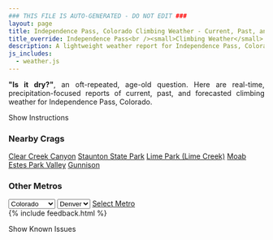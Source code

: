 ```yaml
---
### THIS FILE IS AUTO-GENERATED - DO NOT EDIT ###
layout: page
title: Independence Pass, Colorado Climbing Weather - Current, Past, and Forecasted Report
title_override: Independence Pass<br /><small>Climbing Weather</small>
description: A lightweight weather report for Independence Pass, Colorado. Optimized for slow internet connections.
js_includes:
  - weather.js
---
```


<section class="measure center lh-copy f5-ns f6 ph2 mv4" style="text-align: justify;">
<strong>"Is it dry?"</strong>, an oft-repeated, age-old question. Here are real-time,
precipitation-focused reports of current, past, and forecasted climbing weather for Independence Pass, Colorado.
</section>

<p id="settings-toggle" class="mw5 b center tc hover-light-red black-70 pointer">Show Instructions</p>
<section id="settings" class="overflow-hidden" style="display:none;">
    <div class="mv2 ph2 center">
        <div class="fn f6 tc pv2">
            <p class="measure lh-copy center"><strong>Show/hide hourly forecasts</strong> by clicking the desired day.</p>
            <hr class="mw5 p0 mv2 o-60 b0 bt b--light-red light-red bg-light-red">
            <p class="measure lh-copy center"><strong>Current and Past conditions</strong> are measured by the nearest weather station. <strong>Forecast conditions</strong> are calculated and polled separately.</p>
            <hr class="mw5 p0 mv2 o-60 b0 bt b--light-red light-red bg-light-red">
            <p class="measure lh-copy center"><strong>Having issues?</strong> Try <a id="clear-cache" class="no-underline relative fancy-link light-red hover-light-red" href="#">clearing the local cache</a>.</p>
            <hr class="mw5 p0 mv2 o-60 b0 bt b--light-red light-red bg-light-red">
            <p class="measure lh-copy center">Weather data sourced from <a class="no-underline fancy-link relative light-red" target="_blank" href="https://www.weather.gov/documentation/services-web-api">weather.gov</a>.</p>
        </div>
    </div>
</section>
<section id="weather" data-crag="independence-pass-colorado" class="mv4-ns mv3 ph2 center"></section>
<section id="nearby" class="tc lh-copy">
  <h3>Nearby Crags</h3>
<a class="nowrap no-underline fancy-link relative light-red mh3" href="/crags/clear-creek-canyon-colorado-weather.html">Clear Creek Canyon</a>
<a class="nowrap no-underline fancy-link relative light-red mh3" href="/crags/staunton-state-park-colorado-weather.html">Staunton State Park</a>
<a class="nowrap no-underline fancy-link relative light-red mh3" href="/crags/lime-park-lime-creek-colorado-weather.html">Lime Park (Lime Creek)</a>
<a class="nowrap no-underline fancy-link relative light-red mh3" href="/crags/moab-utah-weather.html">Moab</a>
<a class="nowrap no-underline fancy-link relative light-red mh3" href="/crags/estes-park-valley-colorado-weather.html">Estes Park Valley</a>
<a class="nowrap no-underline fancy-link relative light-red mh3" href="/crags/gunnison-colorado-weather.html">Gunnison</a>
</section>
<section id="nearby" class="tc lh-copy">
  <h3>Other Metros</h3>
  <select class="ma1 bg-near-white pa2" id="stateSel">
    <option value="Texas">Texas</option>
    <option value="Washington">Washington</option>
    <option value="Colorado" selected>Colorado</option>
    <option value="Tennessee">Tennessee</option>
    <option value="Utah">Utah</option>
    <option value="California">California</option>
  </select>
  <select class="ma1 bg-near-white pa2" id="citySel">
    <option value="Denver" selected>Denver</option>
  </select>
  <a id="selectMetro" class="f6 link dim ph3 pv2 ma1 dib white bg-light-red" href="/crags/denver-colorado-weather.html">Select Metro</a>
  <script>
    var states = [];
    states["Texas"] = "Austin"
    states["Washington"] = "Seattle"
    states["Colorado"] = "Denver"
    states["Tennessee"] = "Nashville"
    states["Utah"] = "Salt Lake City"
    states["California"] = "San Francisco|Los Angeles"
  </script>
</section>
{% include feedback.html %}
<p id="issues-toggle" class="mw5 b center tc hover-light-red black-70 pointer">Show Known Issues</p>
<section id="issues" class="overflow-hidden tc f6">
</section>

<script>
  var weekly_GJT_162_97 = {"updated":"2022-05-07T03:53:22+00:00","units":"us","forecastGenerator":"BaselineForecastGenerator","generatedAt":"2022-05-07T08:39:47+00:00","updateTime":"2022-05-07T03:53:22+00:00","validTimes":"2022-05-06T21:00:00+00:00/P7DT4H","elevation":{"unitCode":"wmoUnit:m","value":3250.9968},"periods":[{"number":1,"name":"Overnight","startTime":"2022-05-07T02:00:00-06:00","endTime":"2022-05-07T06:00:00-06:00","isDaytime":false,"temperature":33,"temperatureUnit":"F","temperatureTrend":null,"windSpeed":"10 to 15 mph","windDirection":"SW","icon":"https://api.weather.gov/icons/land/night/sct?size=medium","shortForecast":"Partly Cloudy","detailedForecast":"Partly cloudy, with a low around 33. Southwest wind 10 to 15 mph."},{"number":2,"name":"Saturday","startTime":"2022-05-07T06:00:00-06:00","endTime":"2022-05-07T18:00:00-06:00","isDaytime":true,"temperature":57,"temperatureUnit":"F","temperatureTrend":null,"windSpeed":"15 to 30 mph","windDirection":"SW","icon":"https://api.weather.gov/icons/land/day/wind_sct/rain_showers,20?size=medium","shortForecast":"Mostly Sunny then Slight Chance Rain Showers","detailedForecast":"A slight chance of rain showers after 3pm. Mostly sunny, with a high near 57. Southwest wind 15 to 30 mph, with gusts as high as 45 mph. Chance of precipitation is 20%."},{"number":3,"name":"Saturday Night","startTime":"2022-05-07T18:00:00-06:00","endTime":"2022-05-08T06:00:00-06:00","isDaytime":false,"temperature":30,"temperatureUnit":"F","temperatureTrend":null,"windSpeed":"15 to 25 mph","windDirection":"SW","icon":"https://api.weather.gov/icons/land/night/snow,40/snow,20?size=medium","shortForecast":"Slight Chance T-storms","detailedForecast":"A chance of showers and thunderstorms before 9pm, then a slight chance of thunderstorms and a chance of rain and snow showers between 9pm and 3am. Mostly cloudy, with a low around 30. Southwest wind 15 to 25 mph, with gusts as high as 45 mph. Chance of precipitation is 40%."},{"number":4,"name":"Sunday","startTime":"2022-05-08T06:00:00-06:00","endTime":"2022-05-08T18:00:00-06:00","isDaytime":true,"temperature":53,"temperatureUnit":"F","temperatureTrend":null,"windSpeed":"20 to 30 mph","windDirection":"SW","icon":"https://api.weather.gov/icons/land/day/wind_sct/snow,20?size=medium","shortForecast":"Mostly Sunny then Slight Chance Snow Showers","detailedForecast":"A slight chance of snow showers between noon and 1pm, then a slight chance of rain showers between 1pm and 5pm, then a slight chance of snow showers. Mostly sunny, with a high near 53. Southwest wind 20 to 30 mph, with gusts as high as 50 mph. Chance of precipitation is 20%."},{"number":5,"name":"Sunday Night","startTime":"2022-05-08T18:00:00-06:00","endTime":"2022-05-09T06:00:00-06:00","isDaytime":false,"temperature":29,"temperatureUnit":"F","temperatureTrend":null,"windSpeed":"25 to 30 mph","windDirection":"WSW","icon":"https://api.weather.gov/icons/land/night/wind_sct?size=medium","shortForecast":"Partly Cloudy","detailedForecast":"Partly cloudy, with a low around 29. West southwest wind 25 to 30 mph, with gusts as high as 50 mph."},{"number":6,"name":"Monday","startTime":"2022-05-09T06:00:00-06:00","endTime":"2022-05-09T18:00:00-06:00","isDaytime":true,"temperature":53,"temperatureUnit":"F","temperatureTrend":null,"windSpeed":"25 to 30 mph","windDirection":"WSW","icon":"https://api.weather.gov/icons/land/day/wind_few?size=medium","shortForecast":"Sunny","detailedForecast":"Sunny, with a high near 53."},{"number":7,"name":"Monday Night","startTime":"2022-05-09T18:00:00-06:00","endTime":"2022-05-10T06:00:00-06:00","isDaytime":false,"temperature":30,"temperatureUnit":"F","temperatureTrend":null,"windSpeed":"15 to 25 mph","windDirection":"SW","icon":"https://api.weather.gov/icons/land/night/wind_few?size=medium","shortForecast":"Mostly Clear","detailedForecast":"Mostly clear, with a low around 30."},{"number":8,"name":"Tuesday","startTime":"2022-05-10T06:00:00-06:00","endTime":"2022-05-10T18:00:00-06:00","isDaytime":true,"temperature":59,"temperatureUnit":"F","temperatureTrend":null,"windSpeed":"15 to 20 mph","windDirection":"SW","icon":"https://api.weather.gov/icons/land/day/few?size=medium","shortForecast":"Sunny","detailedForecast":"Sunny, with a high near 59."},{"number":9,"name":"Tuesday Night","startTime":"2022-05-10T18:00:00-06:00","endTime":"2022-05-11T06:00:00-06:00","isDaytime":false,"temperature":32,"temperatureUnit":"F","temperatureTrend":null,"windSpeed":"15 to 20 mph","windDirection":"S","icon":"https://api.weather.gov/icons/land/night/few?size=medium","shortForecast":"Mostly Clear","detailedForecast":"Mostly clear, with a low around 32."},{"number":10,"name":"Wednesday","startTime":"2022-05-11T06:00:00-06:00","endTime":"2022-05-11T18:00:00-06:00","isDaytime":true,"temperature":62,"temperatureUnit":"F","temperatureTrend":null,"windSpeed":"15 to 20 mph","windDirection":"S","icon":"https://api.weather.gov/icons/land/day/few?size=medium","shortForecast":"Sunny","detailedForecast":"Sunny, with a high near 62."},{"number":11,"name":"Wednesday Night","startTime":"2022-05-11T18:00:00-06:00","endTime":"2022-05-12T06:00:00-06:00","isDaytime":false,"temperature":32,"temperatureUnit":"F","temperatureTrend":null,"windSpeed":"15 to 20 mph","windDirection":"S","icon":"https://api.weather.gov/icons/land/night/sct?size=medium","shortForecast":"Partly Cloudy","detailedForecast":"Partly cloudy, with a low around 32."},{"number":12,"name":"Thursday","startTime":"2022-05-12T06:00:00-06:00","endTime":"2022-05-12T18:00:00-06:00","isDaytime":true,"temperature":54,"temperatureUnit":"F","temperatureTrend":null,"windSpeed":"15 to 25 mph","windDirection":"SSW","icon":"https://api.weather.gov/icons/land/day/wind_bkn/snow?size=medium","shortForecast":"Partly Sunny then Chance Snow Showers","detailedForecast":"A chance of snow showers after noon. Partly sunny, with a high near 54."},{"number":13,"name":"Thursday Night","startTime":"2022-05-12T18:00:00-06:00","endTime":"2022-05-13T06:00:00-06:00","isDaytime":false,"temperature":23,"temperatureUnit":"F","temperatureTrend":null,"windSpeed":"15 to 25 mph","windDirection":"SW","icon":"https://api.weather.gov/icons/land/night/snow?size=medium","shortForecast":"Chance Snow Showers","detailedForecast":"A chance of snow showers. Partly cloudy, with a low around 23."},{"number":14,"name":"Friday","startTime":"2022-05-13T06:00:00-06:00","endTime":"2022-05-13T18:00:00-06:00","isDaytime":true,"temperature":50,"temperatureUnit":"F","temperatureTrend":null,"windSpeed":"15 to 20 mph","windDirection":"SW","icon":"https://api.weather.gov/icons/land/day/snow?size=medium","shortForecast":"Chance Snow Showers","detailedForecast":"A chance of snow showers before noon, then a chance of snow showers and a slight chance of thunderstorms. Partly sunny, with a high near 50."}]}
  var hourly_GJT_162_97 = {"@context":["https://geojson.org/geojson-ld/geojson-context.jsonld",{"@version":"1.1","wx":"https://api.weather.gov/ontology#","geo":"http://www.opengis.net/ont/geosparql#","unit":"http://codes.wmo.int/common/unit/","@vocab":"https://api.weather.gov/ontology#"}],"type":"Feature","geometry":{"type":"Polygon","coordinates":[[[-106.6339563,39.1280215],[-106.63151339999999,39.1059871],[-106.60305159999999,39.1078842],[-106.60548849999999,39.1299189],[-106.6339563,39.1280215]]]},"properties":{"updated":"2022-05-07T03:53:22+00:00","units":"us","forecastGenerator":"HourlyForecastGenerator","generatedAt":"2022-05-07T08:39:47+00:00","updateTime":"2022-05-07T03:53:22+00:00","validTimes":"2022-05-06T21:00:00+00:00/P7DT4H","elevation":{"unitCode":"wmoUnit:m","value":3250.9968},"periods":[{"number":1,"name":"","startTime":"2022-05-07T02:00:00-06:00","endTime":"2022-05-07T03:00:00-06:00","isDaytime":false,"temperature":36,"temperatureUnit":"F","temperatureTrend":null,"windSpeed":"10 mph","windDirection":"WSW","icon":"https://api.weather.gov/icons/land/night/sct?size=small","shortForecast":"Partly Cloudy","detailedForecast":""},{"number":2,"name":"","startTime":"2022-05-07T03:00:00-06:00","endTime":"2022-05-07T04:00:00-06:00","isDaytime":false,"temperature":35,"temperatureUnit":"F","temperatureTrend":null,"windSpeed":"10 mph","windDirection":"SW","icon":"https://api.weather.gov/icons/land/night/sct?size=small","shortForecast":"Partly Cloudy","detailedForecast":""},{"number":3,"name":"","startTime":"2022-05-07T04:00:00-06:00","endTime":"2022-05-07T05:00:00-06:00","isDaytime":false,"temperature":34,"temperatureUnit":"F","temperatureTrend":null,"windSpeed":"15 mph","windDirection":"SW","icon":"https://api.weather.gov/icons/land/night/sct?size=small","shortForecast":"Partly Cloudy","detailedForecast":""},{"number":4,"name":"","startTime":"2022-05-07T05:00:00-06:00","endTime":"2022-05-07T06:00:00-06:00","isDaytime":false,"temperature":33,"temperatureUnit":"F","temperatureTrend":null,"windSpeed":"10 mph","windDirection":"SW","icon":"https://api.weather.gov/icons/land/night/sct?size=small","shortForecast":"Partly Cloudy","detailedForecast":""},{"number":5,"name":"","startTime":"2022-05-07T06:00:00-06:00","endTime":"2022-05-07T07:00:00-06:00","isDaytime":true,"temperature":34,"temperatureUnit":"F","temperatureTrend":null,"windSpeed":"15 mph","windDirection":"SW","icon":"https://api.weather.gov/icons/land/day/sct?size=small","shortForecast":"Mostly Sunny","detailedForecast":""},{"number":6,"name":"","startTime":"2022-05-07T07:00:00-06:00","endTime":"2022-05-07T08:00:00-06:00","isDaytime":true,"temperature":38,"temperatureUnit":"F","temperatureTrend":null,"windSpeed":"15 mph","windDirection":"SW","icon":"https://api.weather.gov/icons/land/day/sct?size=small","shortForecast":"Mostly Sunny","detailedForecast":""},{"number":7,"name":"","startTime":"2022-05-07T08:00:00-06:00","endTime":"2022-05-07T09:00:00-06:00","isDaytime":true,"temperature":43,"temperatureUnit":"F","temperatureTrend":null,"windSpeed":"20 mph","windDirection":"WSW","icon":"https://api.weather.gov/icons/land/day/sct?size=small","shortForecast":"Mostly Sunny","detailedForecast":""},{"number":8,"name":"","startTime":"2022-05-07T09:00:00-06:00","endTime":"2022-05-07T10:00:00-06:00","isDaytime":true,"temperature":48,"temperatureUnit":"F","temperatureTrend":null,"windSpeed":"20 mph","windDirection":"WSW","icon":"https://api.weather.gov/icons/land/day/sct?size=small","shortForecast":"Mostly Sunny","detailedForecast":""},{"number":9,"name":"","startTime":"2022-05-07T10:00:00-06:00","endTime":"2022-05-07T11:00:00-06:00","isDaytime":true,"temperature":51,"temperatureUnit":"F","temperatureTrend":null,"windSpeed":"20 mph","windDirection":"WSW","icon":"https://api.weather.gov/icons/land/day/sct?size=small","shortForecast":"Mostly Sunny","detailedForecast":""},{"number":10,"name":"","startTime":"2022-05-07T11:00:00-06:00","endTime":"2022-05-07T12:00:00-06:00","isDaytime":true,"temperature":53,"temperatureUnit":"F","temperatureTrend":null,"windSpeed":"25 mph","windDirection":"WSW","icon":"https://api.weather.gov/icons/land/day/wind_sct?size=small","shortForecast":"Mostly Sunny","detailedForecast":""},{"number":11,"name":"","startTime":"2022-05-07T12:00:00-06:00","endTime":"2022-05-07T13:00:00-06:00","isDaytime":true,"temperature":55,"temperatureUnit":"F","temperatureTrend":null,"windSpeed":"25 mph","windDirection":"WSW","icon":"https://api.weather.gov/icons/land/day/wind_sct?size=small","shortForecast":"Mostly Sunny","detailedForecast":""},{"number":12,"name":"","startTime":"2022-05-07T13:00:00-06:00","endTime":"2022-05-07T14:00:00-06:00","isDaytime":true,"temperature":56,"temperatureUnit":"F","temperatureTrend":null,"windSpeed":"25 mph","windDirection":"WSW","icon":"https://api.weather.gov/icons/land/day/wind_sct?size=small","shortForecast":"Mostly Sunny","detailedForecast":""},{"number":13,"name":"","startTime":"2022-05-07T14:00:00-06:00","endTime":"2022-05-07T15:00:00-06:00","isDaytime":true,"temperature":57,"temperatureUnit":"F","temperatureTrend":null,"windSpeed":"30 mph","windDirection":"WSW","icon":"https://api.weather.gov/icons/land/day/wind_sct?size=small","shortForecast":"Mostly Sunny","detailedForecast":""},{"number":14,"name":"","startTime":"2022-05-07T15:00:00-06:00","endTime":"2022-05-07T16:00:00-06:00","isDaytime":true,"temperature":57,"temperatureUnit":"F","temperatureTrend":null,"windSpeed":"30 mph","windDirection":"WSW","icon":"https://api.weather.gov/icons/land/day/rain_showers?size=small","shortForecast":"Slight Chance Rain Showers","detailedForecast":""},{"number":15,"name":"","startTime":"2022-05-07T16:00:00-06:00","endTime":"2022-05-07T17:00:00-06:00","isDaytime":true,"temperature":57,"temperatureUnit":"F","temperatureTrend":null,"windSpeed":"30 mph","windDirection":"WSW","icon":"https://api.weather.gov/icons/land/day/rain_showers?size=small","shortForecast":"Slight Chance Rain Showers","detailedForecast":""},{"number":16,"name":"","startTime":"2022-05-07T17:00:00-06:00","endTime":"2022-05-07T18:00:00-06:00","isDaytime":true,"temperature":56,"temperatureUnit":"F","temperatureTrend":null,"windSpeed":"30 mph","windDirection":"WSW","icon":"https://api.weather.gov/icons/land/day/rain_showers?size=small","shortForecast":"Slight Chance Rain Showers","detailedForecast":""},{"number":17,"name":"","startTime":"2022-05-07T18:00:00-06:00","endTime":"2022-05-07T19:00:00-06:00","isDaytime":false,"temperature":53,"temperatureUnit":"F","temperatureTrend":null,"windSpeed":"25 mph","windDirection":"WSW","icon":"https://api.weather.gov/icons/land/night/tsra_hi?size=small","shortForecast":"Chance Showers And Thunderstorms","detailedForecast":""},{"number":18,"name":"","startTime":"2022-05-07T19:00:00-06:00","endTime":"2022-05-07T20:00:00-06:00","isDaytime":false,"temperature":50,"temperatureUnit":"F","temperatureTrend":null,"windSpeed":"20 mph","windDirection":"WSW","icon":"https://api.weather.gov/icons/land/night/tsra_sct?size=small","shortForecast":"Chance Showers And Thunderstorms","detailedForecast":""},{"number":19,"name":"","startTime":"2022-05-07T20:00:00-06:00","endTime":"2022-05-07T21:00:00-06:00","isDaytime":false,"temperature":45,"temperatureUnit":"F","temperatureTrend":null,"windSpeed":"20 mph","windDirection":"WSW","icon":"https://api.weather.gov/icons/land/night/tsra_sct?size=small","shortForecast":"Chance Showers And Thunderstorms","detailedForecast":""},{"number":20,"name":"","startTime":"2022-05-07T21:00:00-06:00","endTime":"2022-05-07T22:00:00-06:00","isDaytime":false,"temperature":41,"temperatureUnit":"F","temperatureTrend":null,"windSpeed":"20 mph","windDirection":"WSW","icon":"https://api.weather.gov/icons/land/night/snow?size=small","shortForecast":"Slight Chance T-storms","detailedForecast":""},{"number":21,"name":"","startTime":"2022-05-07T22:00:00-06:00","endTime":"2022-05-07T23:00:00-06:00","isDaytime":false,"temperature":38,"temperatureUnit":"F","temperatureTrend":null,"windSpeed":"20 mph","windDirection":"WSW","icon":"https://api.weather.gov/icons/land/night/snow?size=small","shortForecast":"Slight Chance T-storms","detailedForecast":""},{"number":22,"name":"","startTime":"2022-05-07T23:00:00-06:00","endTime":"2022-05-08T00:00:00-06:00","isDaytime":false,"temperature":37,"temperatureUnit":"F","temperatureTrend":null,"windSpeed":"15 mph","windDirection":"WSW","icon":"https://api.weather.gov/icons/land/night/snow?size=small","shortForecast":"Slight Chance T-storms","detailedForecast":""},{"number":23,"name":"","startTime":"2022-05-08T00:00:00-06:00","endTime":"2022-05-08T01:00:00-06:00","isDaytime":false,"temperature":35,"temperatureUnit":"F","temperatureTrend":null,"windSpeed":"15 mph","windDirection":"WSW","icon":"https://api.weather.gov/icons/land/night/snow?size=small","shortForecast":"Slight Chance Snow Showers","detailedForecast":""},{"number":24,"name":"","startTime":"2022-05-08T01:00:00-06:00","endTime":"2022-05-08T02:00:00-06:00","isDaytime":false,"temperature":34,"temperatureUnit":"F","temperatureTrend":null,"windSpeed":"15 mph","windDirection":"WSW","icon":"https://api.weather.gov/icons/land/night/snow?size=small","shortForecast":"Slight Chance Snow Showers","detailedForecast":""},{"number":25,"name":"","startTime":"2022-05-08T02:00:00-06:00","endTime":"2022-05-08T03:00:00-06:00","isDaytime":false,"temperature":33,"temperatureUnit":"F","temperatureTrend":null,"windSpeed":"20 mph","windDirection":"WSW","icon":"https://api.weather.gov/icons/land/night/snow?size=small","shortForecast":"Slight Chance Snow Showers","detailedForecast":""},{"number":26,"name":"","startTime":"2022-05-08T03:00:00-06:00","endTime":"2022-05-08T04:00:00-06:00","isDaytime":false,"temperature":32,"temperatureUnit":"F","temperatureTrend":null,"windSpeed":"20 mph","windDirection":"WSW","icon":"https://api.weather.gov/icons/land/night/bkn?size=small","shortForecast":"Mostly Cloudy","detailedForecast":""},{"number":27,"name":"","startTime":"2022-05-08T04:00:00-06:00","endTime":"2022-05-08T05:00:00-06:00","isDaytime":false,"temperature":31,"temperatureUnit":"F","temperatureTrend":null,"windSpeed":"20 mph","windDirection":"WSW","icon":"https://api.weather.gov/icons/land/night/bkn?size=small","shortForecast":"Mostly Cloudy","detailedForecast":""},{"number":28,"name":"","startTime":"2022-05-08T05:00:00-06:00","endTime":"2022-05-08T06:00:00-06:00","isDaytime":false,"temperature":30,"temperatureUnit":"F","temperatureTrend":null,"windSpeed":"20 mph","windDirection":"SW","icon":"https://api.weather.gov/icons/land/night/bkn?size=small","shortForecast":"Mostly Cloudy","detailedForecast":""},{"number":29,"name":"","startTime":"2022-05-08T06:00:00-06:00","endTime":"2022-05-08T07:00:00-06:00","isDaytime":true,"temperature":34,"temperatureUnit":"F","temperatureTrend":null,"windSpeed":"20 mph","windDirection":"SW","icon":"https://api.weather.gov/icons/land/day/bkn?size=small","shortForecast":"Partly Sunny","detailedForecast":""},{"number":30,"name":"","startTime":"2022-05-08T07:00:00-06:00","endTime":"2022-05-08T08:00:00-06:00","isDaytime":true,"temperature":36,"temperatureUnit":"F","temperatureTrend":null,"windSpeed":"20 mph","windDirection":"SW","icon":"https://api.weather.gov/icons/land/day/bkn?size=small","shortForecast":"Partly Sunny","detailedForecast":""},{"number":31,"name":"","startTime":"2022-05-08T08:00:00-06:00","endTime":"2022-05-08T09:00:00-06:00","isDaytime":true,"temperature":38,"temperatureUnit":"F","temperatureTrend":null,"windSpeed":"20 mph","windDirection":"SW","icon":"https://api.weather.gov/icons/land/day/bkn?size=small","shortForecast":"Partly Sunny","detailedForecast":""},{"number":32,"name":"","startTime":"2022-05-08T09:00:00-06:00","endTime":"2022-05-08T10:00:00-06:00","isDaytime":true,"temperature":40,"temperatureUnit":"F","temperatureTrend":null,"windSpeed":"20 mph","windDirection":"SW","icon":"https://api.weather.gov/icons/land/day/bkn?size=small","shortForecast":"Partly Sunny","detailedForecast":""},{"number":33,"name":"","startTime":"2022-05-08T10:00:00-06:00","endTime":"2022-05-08T11:00:00-06:00","isDaytime":true,"temperature":42,"temperatureUnit":"F","temperatureTrend":null,"windSpeed":"25 mph","windDirection":"SW","icon":"https://api.weather.gov/icons/land/day/wind_bkn?size=small","shortForecast":"Partly Sunny","detailedForecast":""},{"number":34,"name":"","startTime":"2022-05-08T11:00:00-06:00","endTime":"2022-05-08T12:00:00-06:00","isDaytime":true,"temperature":46,"temperatureUnit":"F","temperatureTrend":null,"windSpeed":"25 mph","windDirection":"WSW","icon":"https://api.weather.gov/icons/land/day/wind_sct?size=small","shortForecast":"Mostly Sunny","detailedForecast":""},{"number":35,"name":"","startTime":"2022-05-08T12:00:00-06:00","endTime":"2022-05-08T13:00:00-06:00","isDaytime":true,"temperature":48,"temperatureUnit":"F","temperatureTrend":null,"windSpeed":"25 mph","windDirection":"WSW","icon":"https://api.weather.gov/icons/land/day/snow?size=small","shortForecast":"Slight Chance Snow Showers","detailedForecast":""},{"number":36,"name":"","startTime":"2022-05-08T13:00:00-06:00","endTime":"2022-05-08T14:00:00-06:00","isDaytime":true,"temperature":50,"temperatureUnit":"F","temperatureTrend":null,"windSpeed":"25 mph","windDirection":"WSW","icon":"https://api.weather.gov/icons/land/day/rain_showers?size=small","shortForecast":"Slight Chance Rain Showers","detailedForecast":""},{"number":37,"name":"","startTime":"2022-05-08T14:00:00-06:00","endTime":"2022-05-08T15:00:00-06:00","isDaytime":true,"temperature":51,"temperatureUnit":"F","temperatureTrend":null,"windSpeed":"30 mph","windDirection":"WSW","icon":"https://api.weather.gov/icons/land/day/rain_showers?size=small","shortForecast":"Slight Chance Rain Showers","detailedForecast":""},{"number":38,"name":"","startTime":"2022-05-08T15:00:00-06:00","endTime":"2022-05-08T16:00:00-06:00","isDaytime":true,"temperature":52,"temperatureUnit":"F","temperatureTrend":null,"windSpeed":"30 mph","windDirection":"WSW","icon":"https://api.weather.gov/icons/land/day/rain_showers?size=small","shortForecast":"Slight Chance Rain Showers","detailedForecast":""},{"number":39,"name":"","startTime":"2022-05-08T16:00:00-06:00","endTime":"2022-05-08T17:00:00-06:00","isDaytime":true,"temperature":51,"temperatureUnit":"F","temperatureTrend":null,"windSpeed":"30 mph","windDirection":"WSW","icon":"https://api.weather.gov/icons/land/day/rain_showers?size=small","shortForecast":"Slight Chance Rain Showers","detailedForecast":""},{"number":40,"name":"","startTime":"2022-05-08T17:00:00-06:00","endTime":"2022-05-08T18:00:00-06:00","isDaytime":true,"temperature":50,"temperatureUnit":"F","temperatureTrend":null,"windSpeed":"30 mph","windDirection":"WSW","icon":"https://api.weather.gov/icons/land/day/snow?size=small","shortForecast":"Slight Chance Snow Showers","detailedForecast":""},{"number":41,"name":"","startTime":"2022-05-08T18:00:00-06:00","endTime":"2022-05-08T19:00:00-06:00","isDaytime":false,"temperature":48,"temperatureUnit":"F","temperatureTrend":null,"windSpeed":"30 mph","windDirection":"WSW","icon":"https://api.weather.gov/icons/land/night/wind_sct?size=small","shortForecast":"Partly Cloudy","detailedForecast":""},{"number":42,"name":"","startTime":"2022-05-08T19:00:00-06:00","endTime":"2022-05-08T20:00:00-06:00","isDaytime":false,"temperature":45,"temperatureUnit":"F","temperatureTrend":null,"windSpeed":"25 mph","windDirection":"WSW","icon":"https://api.weather.gov/icons/land/night/wind_sct?size=small","shortForecast":"Partly Cloudy","detailedForecast":""},{"number":43,"name":"","startTime":"2022-05-08T20:00:00-06:00","endTime":"2022-05-08T21:00:00-06:00","isDaytime":false,"temperature":42,"temperatureUnit":"F","temperatureTrend":null,"windSpeed":"25 mph","windDirection":"WSW","icon":"https://api.weather.gov/icons/land/night/wind_sct?size=small","shortForecast":"Partly Cloudy","detailedForecast":""},{"number":44,"name":"","startTime":"2022-05-08T21:00:00-06:00","endTime":"2022-05-08T22:00:00-06:00","isDaytime":false,"temperature":39,"temperatureUnit":"F","temperatureTrend":null,"windSpeed":"25 mph","windDirection":"WSW","icon":"https://api.weather.gov/icons/land/night/wind_sct?size=small","shortForecast":"Partly Cloudy","detailedForecast":""},{"number":45,"name":"","startTime":"2022-05-08T22:00:00-06:00","endTime":"2022-05-08T23:00:00-06:00","isDaytime":false,"temperature":37,"temperatureUnit":"F","temperatureTrend":null,"windSpeed":"25 mph","windDirection":"WSW","icon":"https://api.weather.gov/icons/land/night/wind_sct?size=small","shortForecast":"Partly Cloudy","detailedForecast":""},{"number":46,"name":"","startTime":"2022-05-08T23:00:00-06:00","endTime":"2022-05-09T00:00:00-06:00","isDaytime":false,"temperature":35,"temperatureUnit":"F","temperatureTrend":null,"windSpeed":"25 mph","windDirection":"WSW","icon":"https://api.weather.gov/icons/land/night/wind_sct?size=small","shortForecast":"Partly Cloudy","detailedForecast":""},{"number":47,"name":"","startTime":"2022-05-09T00:00:00-06:00","endTime":"2022-05-09T01:00:00-06:00","isDaytime":false,"temperature":35,"temperatureUnit":"F","temperatureTrend":null,"windSpeed":"30 mph","windDirection":"WSW","icon":"https://api.weather.gov/icons/land/night/wind_sct?size=small","shortForecast":"Partly Cloudy","detailedForecast":""},{"number":48,"name":"","startTime":"2022-05-09T01:00:00-06:00","endTime":"2022-05-09T02:00:00-06:00","isDaytime":false,"temperature":35,"temperatureUnit":"F","temperatureTrend":null,"windSpeed":"30 mph","windDirection":"WSW","icon":"https://api.weather.gov/icons/land/night/wind_sct?size=small","shortForecast":"Partly Cloudy","detailedForecast":""},{"number":49,"name":"","startTime":"2022-05-09T02:00:00-06:00","endTime":"2022-05-09T03:00:00-06:00","isDaytime":false,"temperature":35,"temperatureUnit":"F","temperatureTrend":null,"windSpeed":"30 mph","windDirection":"WSW","icon":"https://api.weather.gov/icons/land/night/wind_sct?size=small","shortForecast":"Partly Cloudy","detailedForecast":""},{"number":50,"name":"","startTime":"2022-05-09T03:00:00-06:00","endTime":"2022-05-09T04:00:00-06:00","isDaytime":false,"temperature":35,"temperatureUnit":"F","temperatureTrend":null,"windSpeed":"30 mph","windDirection":"WSW","icon":"https://api.weather.gov/icons/land/night/wind_few?size=small","shortForecast":"Mostly Clear","detailedForecast":""},{"number":51,"name":"","startTime":"2022-05-09T04:00:00-06:00","endTime":"2022-05-09T05:00:00-06:00","isDaytime":false,"temperature":34,"temperatureUnit":"F","temperatureTrend":null,"windSpeed":"30 mph","windDirection":"WSW","icon":"https://api.weather.gov/icons/land/night/wind_sct?size=small","shortForecast":"Partly Cloudy","detailedForecast":""},{"number":52,"name":"","startTime":"2022-05-09T05:00:00-06:00","endTime":"2022-05-09T06:00:00-06:00","isDaytime":false,"temperature":33,"temperatureUnit":"F","temperatureTrend":null,"windSpeed":"25 mph","windDirection":"WSW","icon":"https://api.weather.gov/icons/land/night/wind_sct?size=small","shortForecast":"Partly Cloudy","detailedForecast":""},{"number":53,"name":"","startTime":"2022-05-09T06:00:00-06:00","endTime":"2022-05-09T07:00:00-06:00","isDaytime":true,"temperature":33,"temperatureUnit":"F","temperatureTrend":null,"windSpeed":"25 mph","windDirection":"WSW","icon":"https://api.weather.gov/icons/land/day/wind_sct?size=small","shortForecast":"Mostly Sunny","detailedForecast":""},{"number":54,"name":"","startTime":"2022-05-09T07:00:00-06:00","endTime":"2022-05-09T08:00:00-06:00","isDaytime":true,"temperature":34,"temperatureUnit":"F","temperatureTrend":null,"windSpeed":"25 mph","windDirection":"WSW","icon":"https://api.weather.gov/icons/land/day/wind_sct?size=small","shortForecast":"Mostly Sunny","detailedForecast":""},{"number":55,"name":"","startTime":"2022-05-09T08:00:00-06:00","endTime":"2022-05-09T09:00:00-06:00","isDaytime":true,"temperature":35,"temperatureUnit":"F","temperatureTrend":null,"windSpeed":"30 mph","windDirection":"SW","icon":"https://api.weather.gov/icons/land/day/wind_sct?size=small","shortForecast":"Mostly Sunny","detailedForecast":""},{"number":56,"name":"","startTime":"2022-05-09T09:00:00-06:00","endTime":"2022-05-09T10:00:00-06:00","isDaytime":true,"temperature":37,"temperatureUnit":"F","temperatureTrend":null,"windSpeed":"30 mph","windDirection":"SW","icon":"https://api.weather.gov/icons/land/day/wind_sct?size=small","shortForecast":"Mostly Sunny","detailedForecast":""},{"number":57,"name":"","startTime":"2022-05-09T10:00:00-06:00","endTime":"2022-05-09T11:00:00-06:00","isDaytime":true,"temperature":40,"temperatureUnit":"F","temperatureTrend":null,"windSpeed":"30 mph","windDirection":"SW","icon":"https://api.weather.gov/icons/land/day/wind_sct?size=small","shortForecast":"Mostly Sunny","detailedForecast":""},{"number":58,"name":"","startTime":"2022-05-09T11:00:00-06:00","endTime":"2022-05-09T12:00:00-06:00","isDaytime":true,"temperature":44,"temperatureUnit":"F","temperatureTrend":null,"windSpeed":"30 mph","windDirection":"WSW","icon":"https://api.weather.gov/icons/land/day/wind_sct?size=small","shortForecast":"Mostly Sunny","detailedForecast":""},{"number":59,"name":"","startTime":"2022-05-09T12:00:00-06:00","endTime":"2022-05-09T13:00:00-06:00","isDaytime":true,"temperature":47,"temperatureUnit":"F","temperatureTrend":null,"windSpeed":"30 mph","windDirection":"WSW","icon":"https://api.weather.gov/icons/land/day/wind_few?size=small","shortForecast":"Sunny","detailedForecast":""},{"number":60,"name":"","startTime":"2022-05-09T13:00:00-06:00","endTime":"2022-05-09T14:00:00-06:00","isDaytime":true,"temperature":49,"temperatureUnit":"F","temperatureTrend":null,"windSpeed":"30 mph","windDirection":"WSW","icon":"https://api.weather.gov/icons/land/day/wind_few?size=small","shortForecast":"Sunny","detailedForecast":""},{"number":61,"name":"","startTime":"2022-05-09T14:00:00-06:00","endTime":"2022-05-09T15:00:00-06:00","isDaytime":true,"temperature":51,"temperatureUnit":"F","temperatureTrend":null,"windSpeed":"30 mph","windDirection":"WSW","icon":"https://api.weather.gov/icons/land/day/wind_few?size=small","shortForecast":"Sunny","detailedForecast":""},{"number":62,"name":"","startTime":"2022-05-09T15:00:00-06:00","endTime":"2022-05-09T16:00:00-06:00","isDaytime":true,"temperature":51,"temperatureUnit":"F","temperatureTrend":null,"windSpeed":"30 mph","windDirection":"WSW","icon":"https://api.weather.gov/icons/land/day/wind_few?size=small","shortForecast":"Sunny","detailedForecast":""},{"number":63,"name":"","startTime":"2022-05-09T16:00:00-06:00","endTime":"2022-05-09T17:00:00-06:00","isDaytime":true,"temperature":51,"temperatureUnit":"F","temperatureTrend":null,"windSpeed":"30 mph","windDirection":"WSW","icon":"https://api.weather.gov/icons/land/day/wind_few?size=small","shortForecast":"Sunny","detailedForecast":""},{"number":64,"name":"","startTime":"2022-05-09T17:00:00-06:00","endTime":"2022-05-09T18:00:00-06:00","isDaytime":true,"temperature":50,"temperatureUnit":"F","temperatureTrend":null,"windSpeed":"30 mph","windDirection":"WSW","icon":"https://api.weather.gov/icons/land/day/wind_few?size=small","shortForecast":"Sunny","detailedForecast":""},{"number":65,"name":"","startTime":"2022-05-09T18:00:00-06:00","endTime":"2022-05-09T19:00:00-06:00","isDaytime":false,"temperature":48,"temperatureUnit":"F","temperatureTrend":null,"windSpeed":"25 mph","windDirection":"WSW","icon":"https://api.weather.gov/icons/land/night/wind_few?size=small","shortForecast":"Mostly Clear","detailedForecast":""},{"number":66,"name":"","startTime":"2022-05-09T19:00:00-06:00","endTime":"2022-05-09T20:00:00-06:00","isDaytime":false,"temperature":45,"temperatureUnit":"F","temperatureTrend":null,"windSpeed":"25 mph","windDirection":"WSW","icon":"https://api.weather.gov/icons/land/night/wind_few?size=small","shortForecast":"Mostly Clear","detailedForecast":""},{"number":67,"name":"","startTime":"2022-05-09T20:00:00-06:00","endTime":"2022-05-09T21:00:00-06:00","isDaytime":false,"temperature":41,"temperatureUnit":"F","temperatureTrend":null,"windSpeed":"25 mph","windDirection":"SW","icon":"https://api.weather.gov/icons/land/night/wind_few?size=small","shortForecast":"Mostly Clear","detailedForecast":""},{"number":68,"name":"","startTime":"2022-05-09T21:00:00-06:00","endTime":"2022-05-09T22:00:00-06:00","isDaytime":false,"temperature":38,"temperatureUnit":"F","temperatureTrend":null,"windSpeed":"20 mph","windDirection":"SW","icon":"https://api.weather.gov/icons/land/night/sct?size=small","shortForecast":"Partly Cloudy","detailedForecast":""},{"number":69,"name":"","startTime":"2022-05-09T22:00:00-06:00","endTime":"2022-05-09T23:00:00-06:00","isDaytime":false,"temperature":36,"temperatureUnit":"F","temperatureTrend":null,"windSpeed":"20 mph","windDirection":"SW","icon":"https://api.weather.gov/icons/land/night/sct?size=small","shortForecast":"Partly Cloudy","detailedForecast":""},{"number":70,"name":"","startTime":"2022-05-09T23:00:00-06:00","endTime":"2022-05-10T00:00:00-06:00","isDaytime":false,"temperature":36,"temperatureUnit":"F","temperatureTrend":null,"windSpeed":"20 mph","windDirection":"SW","icon":"https://api.weather.gov/icons/land/night/few?size=small","shortForecast":"Mostly Clear","detailedForecast":""},{"number":71,"name":"","startTime":"2022-05-10T00:00:00-06:00","endTime":"2022-05-10T01:00:00-06:00","isDaytime":false,"temperature":35,"temperatureUnit":"F","temperatureTrend":null,"windSpeed":"20 mph","windDirection":"SW","icon":"https://api.weather.gov/icons/land/night/few?size=small","shortForecast":"Mostly Clear","detailedForecast":""},{"number":72,"name":"","startTime":"2022-05-10T01:00:00-06:00","endTime":"2022-05-10T02:00:00-06:00","isDaytime":false,"temperature":35,"temperatureUnit":"F","temperatureTrend":null,"windSpeed":"20 mph","windDirection":"SW","icon":"https://api.weather.gov/icons/land/night/few?size=small","shortForecast":"Mostly Clear","detailedForecast":""},{"number":73,"name":"","startTime":"2022-05-10T02:00:00-06:00","endTime":"2022-05-10T03:00:00-06:00","isDaytime":false,"temperature":35,"temperatureUnit":"F","temperatureTrend":null,"windSpeed":"20 mph","windDirection":"SSW","icon":"https://api.weather.gov/icons/land/night/few?size=small","shortForecast":"Mostly Clear","detailedForecast":""},{"number":74,"name":"","startTime":"2022-05-10T03:00:00-06:00","endTime":"2022-05-10T04:00:00-06:00","isDaytime":false,"temperature":34,"temperatureUnit":"F","temperatureTrend":null,"windSpeed":"20 mph","windDirection":"SSW","icon":"https://api.weather.gov/icons/land/night/few?size=small","shortForecast":"Mostly Clear","detailedForecast":""},{"number":75,"name":"","startTime":"2022-05-10T04:00:00-06:00","endTime":"2022-05-10T05:00:00-06:00","isDaytime":false,"temperature":33,"temperatureUnit":"F","temperatureTrend":null,"windSpeed":"20 mph","windDirection":"SSW","icon":"https://api.weather.gov/icons/land/night/few?size=small","shortForecast":"Mostly Clear","detailedForecast":""},{"number":76,"name":"","startTime":"2022-05-10T05:00:00-06:00","endTime":"2022-05-10T06:00:00-06:00","isDaytime":false,"temperature":32,"temperatureUnit":"F","temperatureTrend":null,"windSpeed":"15 mph","windDirection":"SSW","icon":"https://api.weather.gov/icons/land/night/few?size=small","shortForecast":"Mostly Clear","detailedForecast":""},{"number":77,"name":"","startTime":"2022-05-10T06:00:00-06:00","endTime":"2022-05-10T07:00:00-06:00","isDaytime":true,"temperature":33,"temperatureUnit":"F","temperatureTrend":null,"windSpeed":"15 mph","windDirection":"SSW","icon":"https://api.weather.gov/icons/land/day/few?size=small","shortForecast":"Sunny","detailedForecast":""},{"number":78,"name":"","startTime":"2022-05-10T07:00:00-06:00","endTime":"2022-05-10T08:00:00-06:00","isDaytime":true,"temperature":35,"temperatureUnit":"F","temperatureTrend":null,"windSpeed":"15 mph","windDirection":"SSW","icon":"https://api.weather.gov/icons/land/day/few?size=small","shortForecast":"Sunny","detailedForecast":""},{"number":79,"name":"","startTime":"2022-05-10T08:00:00-06:00","endTime":"2022-05-10T09:00:00-06:00","isDaytime":true,"temperature":38,"temperatureUnit":"F","temperatureTrend":null,"windSpeed":"20 mph","windDirection":"SSW","icon":"https://api.weather.gov/icons/land/day/few?size=small","shortForecast":"Sunny","detailedForecast":""},{"number":80,"name":"","startTime":"2022-05-10T09:00:00-06:00","endTime":"2022-05-10T10:00:00-06:00","isDaytime":true,"temperature":42,"temperatureUnit":"F","temperatureTrend":null,"windSpeed":"20 mph","windDirection":"SSW","icon":"https://api.weather.gov/icons/land/day/few?size=small","shortForecast":"Sunny","detailedForecast":""},{"number":81,"name":"","startTime":"2022-05-10T10:00:00-06:00","endTime":"2022-05-10T11:00:00-06:00","isDaytime":true,"temperature":46,"temperatureUnit":"F","temperatureTrend":null,"windSpeed":"20 mph","windDirection":"SSW","icon":"https://api.weather.gov/icons/land/day/few?size=small","shortForecast":"Sunny","detailedForecast":""},{"number":82,"name":"","startTime":"2022-05-10T11:00:00-06:00","endTime":"2022-05-10T12:00:00-06:00","isDaytime":true,"temperature":50,"temperatureUnit":"F","temperatureTrend":null,"windSpeed":"20 mph","windDirection":"SW","icon":"https://api.weather.gov/icons/land/day/few?size=small","shortForecast":"Sunny","detailedForecast":""},{"number":83,"name":"","startTime":"2022-05-10T12:00:00-06:00","endTime":"2022-05-10T13:00:00-06:00","isDaytime":true,"temperature":54,"temperatureUnit":"F","temperatureTrend":null,"windSpeed":"20 mph","windDirection":"SW","icon":"https://api.weather.gov/icons/land/day/few?size=small","shortForecast":"Sunny","detailedForecast":""},{"number":84,"name":"","startTime":"2022-05-10T13:00:00-06:00","endTime":"2022-05-10T14:00:00-06:00","isDaytime":true,"temperature":56,"temperatureUnit":"F","temperatureTrend":null,"windSpeed":"20 mph","windDirection":"SW","icon":"https://api.weather.gov/icons/land/day/few?size=small","shortForecast":"Sunny","detailedForecast":""},{"number":85,"name":"","startTime":"2022-05-10T14:00:00-06:00","endTime":"2022-05-10T15:00:00-06:00","isDaytime":true,"temperature":58,"temperatureUnit":"F","temperatureTrend":null,"windSpeed":"20 mph","windDirection":"SW","icon":"https://api.weather.gov/icons/land/day/few?size=small","shortForecast":"Sunny","detailedForecast":""},{"number":86,"name":"","startTime":"2022-05-10T15:00:00-06:00","endTime":"2022-05-10T16:00:00-06:00","isDaytime":true,"temperature":58,"temperatureUnit":"F","temperatureTrend":null,"windSpeed":"20 mph","windDirection":"SW","icon":"https://api.weather.gov/icons/land/day/few?size=small","shortForecast":"Sunny","detailedForecast":""},{"number":87,"name":"","startTime":"2022-05-10T16:00:00-06:00","endTime":"2022-05-10T17:00:00-06:00","isDaytime":true,"temperature":58,"temperatureUnit":"F","temperatureTrend":null,"windSpeed":"20 mph","windDirection":"SW","icon":"https://api.weather.gov/icons/land/day/few?size=small","shortForecast":"Sunny","detailedForecast":""},{"number":88,"name":"","startTime":"2022-05-10T17:00:00-06:00","endTime":"2022-05-10T18:00:00-06:00","isDaytime":true,"temperature":56,"temperatureUnit":"F","temperatureTrend":null,"windSpeed":"20 mph","windDirection":"SW","icon":"https://api.weather.gov/icons/land/day/few?size=small","shortForecast":"Sunny","detailedForecast":""},{"number":89,"name":"","startTime":"2022-05-10T18:00:00-06:00","endTime":"2022-05-10T19:00:00-06:00","isDaytime":false,"temperature":53,"temperatureUnit":"F","temperatureTrend":null,"windSpeed":"20 mph","windDirection":"SW","icon":"https://api.weather.gov/icons/land/night/few?size=small","shortForecast":"Mostly Clear","detailedForecast":""},{"number":90,"name":"","startTime":"2022-05-10T19:00:00-06:00","endTime":"2022-05-10T20:00:00-06:00","isDaytime":false,"temperature":49,"temperatureUnit":"F","temperatureTrend":null,"windSpeed":"20 mph","windDirection":"SW","icon":"https://api.weather.gov/icons/land/night/few?size=small","shortForecast":"Mostly Clear","detailedForecast":""},{"number":91,"name":"","startTime":"2022-05-10T20:00:00-06:00","endTime":"2022-05-10T21:00:00-06:00","isDaytime":false,"temperature":45,"temperatureUnit":"F","temperatureTrend":null,"windSpeed":"15 mph","windDirection":"S","icon":"https://api.weather.gov/icons/land/night/few?size=small","shortForecast":"Mostly Clear","detailedForecast":""},{"number":92,"name":"","startTime":"2022-05-10T21:00:00-06:00","endTime":"2022-05-10T22:00:00-06:00","isDaytime":false,"temperature":41,"temperatureUnit":"F","temperatureTrend":null,"windSpeed":"15 mph","windDirection":"S","icon":"https://api.weather.gov/icons/land/night/few?size=small","shortForecast":"Mostly Clear","detailedForecast":""},{"number":93,"name":"","startTime":"2022-05-10T22:00:00-06:00","endTime":"2022-05-10T23:00:00-06:00","isDaytime":false,"temperature":39,"temperatureUnit":"F","temperatureTrend":null,"windSpeed":"15 mph","windDirection":"S","icon":"https://api.weather.gov/icons/land/night/few?size=small","shortForecast":"Mostly Clear","detailedForecast":""},{"number":94,"name":"","startTime":"2022-05-10T23:00:00-06:00","endTime":"2022-05-11T00:00:00-06:00","isDaytime":false,"temperature":38,"temperatureUnit":"F","temperatureTrend":null,"windSpeed":"15 mph","windDirection":"SSE","icon":"https://api.weather.gov/icons/land/night/few?size=small","shortForecast":"Mostly Clear","detailedForecast":""},{"number":95,"name":"","startTime":"2022-05-11T00:00:00-06:00","endTime":"2022-05-11T01:00:00-06:00","isDaytime":false,"temperature":37,"temperatureUnit":"F","temperatureTrend":null,"windSpeed":"15 mph","windDirection":"SSE","icon":"https://api.weather.gov/icons/land/night/few?size=small","shortForecast":"Mostly Clear","detailedForecast":""},{"number":96,"name":"","startTime":"2022-05-11T01:00:00-06:00","endTime":"2022-05-11T02:00:00-06:00","isDaytime":false,"temperature":37,"temperatureUnit":"F","temperatureTrend":null,"windSpeed":"15 mph","windDirection":"SSE","icon":"https://api.weather.gov/icons/land/night/few?size=small","shortForecast":"Mostly Clear","detailedForecast":""},{"number":97,"name":"","startTime":"2022-05-11T02:00:00-06:00","endTime":"2022-05-11T03:00:00-06:00","isDaytime":false,"temperature":37,"temperatureUnit":"F","temperatureTrend":null,"windSpeed":"15 mph","windDirection":"SSE","icon":"https://api.weather.gov/icons/land/night/few?size=small","shortForecast":"Mostly Clear","detailedForecast":""},{"number":98,"name":"","startTime":"2022-05-11T03:00:00-06:00","endTime":"2022-05-11T04:00:00-06:00","isDaytime":false,"temperature":36,"temperatureUnit":"F","temperatureTrend":null,"windSpeed":"15 mph","windDirection":"SSE","icon":"https://api.weather.gov/icons/land/night/few?size=small","shortForecast":"Mostly Clear","detailedForecast":""},{"number":99,"name":"","startTime":"2022-05-11T04:00:00-06:00","endTime":"2022-05-11T05:00:00-06:00","isDaytime":false,"temperature":35,"temperatureUnit":"F","temperatureTrend":null,"windSpeed":"15 mph","windDirection":"SSE","icon":"https://api.weather.gov/icons/land/night/few?size=small","shortForecast":"Mostly Clear","detailedForecast":""},{"number":100,"name":"","startTime":"2022-05-11T05:00:00-06:00","endTime":"2022-05-11T06:00:00-06:00","isDaytime":false,"temperature":34,"temperatureUnit":"F","temperatureTrend":null,"windSpeed":"15 mph","windDirection":"SE","icon":"https://api.weather.gov/icons/land/night/few?size=small","shortForecast":"Mostly Clear","detailedForecast":""},{"number":101,"name":"","startTime":"2022-05-11T06:00:00-06:00","endTime":"2022-05-11T07:00:00-06:00","isDaytime":true,"temperature":34,"temperatureUnit":"F","temperatureTrend":null,"windSpeed":"15 mph","windDirection":"SE","icon":"https://api.weather.gov/icons/land/day/few?size=small","shortForecast":"Sunny","detailedForecast":""},{"number":102,"name":"","startTime":"2022-05-11T07:00:00-06:00","endTime":"2022-05-11T08:00:00-06:00","isDaytime":true,"temperature":37,"temperatureUnit":"F","temperatureTrend":null,"windSpeed":"15 mph","windDirection":"SSE","icon":"https://api.weather.gov/icons/land/day/few?size=small","shortForecast":"Sunny","detailedForecast":""},{"number":103,"name":"","startTime":"2022-05-11T08:00:00-06:00","endTime":"2022-05-11T09:00:00-06:00","isDaytime":true,"temperature":41,"temperatureUnit":"F","temperatureTrend":null,"windSpeed":"15 mph","windDirection":"S","icon":"https://api.weather.gov/icons/land/day/few?size=small","shortForecast":"Sunny","detailedForecast":""},{"number":104,"name":"","startTime":"2022-05-11T09:00:00-06:00","endTime":"2022-05-11T10:00:00-06:00","isDaytime":true,"temperature":45,"temperatureUnit":"F","temperatureTrend":null,"windSpeed":"15 mph","windDirection":"S","icon":"https://api.weather.gov/icons/land/day/few?size=small","shortForecast":"Sunny","detailedForecast":""},{"number":105,"name":"","startTime":"2022-05-11T10:00:00-06:00","endTime":"2022-05-11T11:00:00-06:00","isDaytime":true,"temperature":49,"temperatureUnit":"F","temperatureTrend":null,"windSpeed":"20 mph","windDirection":"S","icon":"https://api.weather.gov/icons/land/day/few?size=small","shortForecast":"Sunny","detailedForecast":""},{"number":106,"name":"","startTime":"2022-05-11T11:00:00-06:00","endTime":"2022-05-11T12:00:00-06:00","isDaytime":true,"temperature":53,"temperatureUnit":"F","temperatureTrend":null,"windSpeed":"20 mph","windDirection":"SSW","icon":"https://api.weather.gov/icons/land/day/sct?size=small","shortForecast":"Mostly Sunny","detailedForecast":""},{"number":107,"name":"","startTime":"2022-05-11T12:00:00-06:00","endTime":"2022-05-11T13:00:00-06:00","isDaytime":true,"temperature":56,"temperatureUnit":"F","temperatureTrend":null,"windSpeed":"20 mph","windDirection":"SSW","icon":"https://api.weather.gov/icons/land/day/sct?size=small","shortForecast":"Mostly Sunny","detailedForecast":""},{"number":108,"name":"","startTime":"2022-05-11T13:00:00-06:00","endTime":"2022-05-11T14:00:00-06:00","isDaytime":true,"temperature":59,"temperatureUnit":"F","temperatureTrend":null,"windSpeed":"20 mph","windDirection":"SSW","icon":"https://api.weather.gov/icons/land/day/sct?size=small","shortForecast":"Mostly Sunny","detailedForecast":""},{"number":109,"name":"","startTime":"2022-05-11T14:00:00-06:00","endTime":"2022-05-11T15:00:00-06:00","isDaytime":true,"temperature":60,"temperatureUnit":"F","temperatureTrend":null,"windSpeed":"20 mph","windDirection":"SSW","icon":"https://api.weather.gov/icons/land/day/sct?size=small","shortForecast":"Mostly Sunny","detailedForecast":""},{"number":110,"name":"","startTime":"2022-05-11T15:00:00-06:00","endTime":"2022-05-11T16:00:00-06:00","isDaytime":true,"temperature":60,"temperatureUnit":"F","temperatureTrend":null,"windSpeed":"20 mph","windDirection":"SSW","icon":"https://api.weather.gov/icons/land/day/sct?size=small","shortForecast":"Mostly Sunny","detailedForecast":""},{"number":111,"name":"","startTime":"2022-05-11T16:00:00-06:00","endTime":"2022-05-11T17:00:00-06:00","isDaytime":true,"temperature":60,"temperatureUnit":"F","temperatureTrend":null,"windSpeed":"20 mph","windDirection":"SSW","icon":"https://api.weather.gov/icons/land/day/sct?size=small","shortForecast":"Mostly Sunny","detailedForecast":""},{"number":112,"name":"","startTime":"2022-05-11T17:00:00-06:00","endTime":"2022-05-11T18:00:00-06:00","isDaytime":true,"temperature":58,"temperatureUnit":"F","temperatureTrend":null,"windSpeed":"20 mph","windDirection":"SSW","icon":"https://api.weather.gov/icons/land/day/sct?size=small","shortForecast":"Mostly Sunny","detailedForecast":""},{"number":113,"name":"","startTime":"2022-05-11T18:00:00-06:00","endTime":"2022-05-11T19:00:00-06:00","isDaytime":false,"temperature":55,"temperatureUnit":"F","temperatureTrend":null,"windSpeed":"20 mph","windDirection":"SSW","icon":"https://api.weather.gov/icons/land/night/sct?size=small","shortForecast":"Partly Cloudy","detailedForecast":""},{"number":114,"name":"","startTime":"2022-05-11T19:00:00-06:00","endTime":"2022-05-11T20:00:00-06:00","isDaytime":false,"temperature":51,"temperatureUnit":"F","temperatureTrend":null,"windSpeed":"20 mph","windDirection":"SSW","icon":"https://api.weather.gov/icons/land/night/sct?size=small","shortForecast":"Partly Cloudy","detailedForecast":""},{"number":115,"name":"","startTime":"2022-05-11T20:00:00-06:00","endTime":"2022-05-11T21:00:00-06:00","isDaytime":false,"temperature":46,"temperatureUnit":"F","temperatureTrend":null,"windSpeed":"15 mph","windDirection":"S","icon":"https://api.weather.gov/icons/land/night/sct?size=small","shortForecast":"Partly Cloudy","detailedForecast":""},{"number":116,"name":"","startTime":"2022-05-11T21:00:00-06:00","endTime":"2022-05-11T22:00:00-06:00","isDaytime":false,"temperature":42,"temperatureUnit":"F","temperatureTrend":null,"windSpeed":"15 mph","windDirection":"S","icon":"https://api.weather.gov/icons/land/night/sct?size=small","shortForecast":"Partly Cloudy","detailedForecast":""},{"number":117,"name":"","startTime":"2022-05-11T22:00:00-06:00","endTime":"2022-05-11T23:00:00-06:00","isDaytime":false,"temperature":40,"temperatureUnit":"F","temperatureTrend":null,"windSpeed":"15 mph","windDirection":"SSE","icon":"https://api.weather.gov/icons/land/night/sct?size=small","shortForecast":"Partly Cloudy","detailedForecast":""},{"number":118,"name":"","startTime":"2022-05-11T23:00:00-06:00","endTime":"2022-05-12T00:00:00-06:00","isDaytime":false,"temperature":39,"temperatureUnit":"F","temperatureTrend":null,"windSpeed":"15 mph","windDirection":"SSE","icon":"https://api.weather.gov/icons/land/night/sct?size=small","shortForecast":"Partly Cloudy","detailedForecast":""},{"number":119,"name":"","startTime":"2022-05-12T00:00:00-06:00","endTime":"2022-05-12T01:00:00-06:00","isDaytime":false,"temperature":38,"temperatureUnit":"F","temperatureTrend":null,"windSpeed":"15 mph","windDirection":"SE","icon":"https://api.weather.gov/icons/land/night/sct?size=small","shortForecast":"Partly Cloudy","detailedForecast":""},{"number":120,"name":"","startTime":"2022-05-12T01:00:00-06:00","endTime":"2022-05-12T02:00:00-06:00","isDaytime":false,"temperature":37,"temperatureUnit":"F","temperatureTrend":null,"windSpeed":"15 mph","windDirection":"SE","icon":"https://api.weather.gov/icons/land/night/sct?size=small","shortForecast":"Partly Cloudy","detailedForecast":""},{"number":121,"name":"","startTime":"2022-05-12T02:00:00-06:00","endTime":"2022-05-12T03:00:00-06:00","isDaytime":false,"temperature":37,"temperatureUnit":"F","temperatureTrend":null,"windSpeed":"15 mph","windDirection":"SE","icon":"https://api.weather.gov/icons/land/night/sct?size=small","shortForecast":"Partly Cloudy","detailedForecast":""},{"number":122,"name":"","startTime":"2022-05-12T03:00:00-06:00","endTime":"2022-05-12T04:00:00-06:00","isDaytime":false,"temperature":37,"temperatureUnit":"F","temperatureTrend":null,"windSpeed":"15 mph","windDirection":"SE","icon":"https://api.weather.gov/icons/land/night/sct?size=small","shortForecast":"Partly Cloudy","detailedForecast":""},{"number":123,"name":"","startTime":"2022-05-12T04:00:00-06:00","endTime":"2022-05-12T05:00:00-06:00","isDaytime":false,"temperature":36,"temperatureUnit":"F","temperatureTrend":null,"windSpeed":"15 mph","windDirection":"SE","icon":"https://api.weather.gov/icons/land/night/sct?size=small","shortForecast":"Partly Cloudy","detailedForecast":""},{"number":124,"name":"","startTime":"2022-05-12T05:00:00-06:00","endTime":"2022-05-12T06:00:00-06:00","isDaytime":false,"temperature":35,"temperatureUnit":"F","temperatureTrend":null,"windSpeed":"15 mph","windDirection":"SSE","icon":"https://api.weather.gov/icons/land/night/sct?size=small","shortForecast":"Partly Cloudy","detailedForecast":""},{"number":125,"name":"","startTime":"2022-05-12T06:00:00-06:00","endTime":"2022-05-12T07:00:00-06:00","isDaytime":true,"temperature":35,"temperatureUnit":"F","temperatureTrend":null,"windSpeed":"15 mph","windDirection":"SSE","icon":"https://api.weather.gov/icons/land/day/bkn?size=small","shortForecast":"Partly Sunny","detailedForecast":""},{"number":126,"name":"","startTime":"2022-05-12T07:00:00-06:00","endTime":"2022-05-12T08:00:00-06:00","isDaytime":true,"temperature":36,"temperatureUnit":"F","temperatureTrend":null,"windSpeed":"15 mph","windDirection":"SSE","icon":"https://api.weather.gov/icons/land/day/sct?size=small","shortForecast":"Mostly Sunny","detailedForecast":""},{"number":127,"name":"","startTime":"2022-05-12T08:00:00-06:00","endTime":"2022-05-12T09:00:00-06:00","isDaytime":true,"temperature":38,"temperatureUnit":"F","temperatureTrend":null,"windSpeed":"20 mph","windDirection":"S","icon":"https://api.weather.gov/icons/land/day/sct?size=small","shortForecast":"Mostly Sunny","detailedForecast":""},{"number":128,"name":"","startTime":"2022-05-12T09:00:00-06:00","endTime":"2022-05-12T10:00:00-06:00","isDaytime":true,"temperature":40,"temperatureUnit":"F","temperatureTrend":null,"windSpeed":"20 mph","windDirection":"S","icon":"https://api.weather.gov/icons/land/day/sct?size=small","shortForecast":"Mostly Sunny","detailedForecast":""},{"number":129,"name":"","startTime":"2022-05-12T10:00:00-06:00","endTime":"2022-05-12T11:00:00-06:00","isDaytime":true,"temperature":43,"temperatureUnit":"F","temperatureTrend":null,"windSpeed":"20 mph","windDirection":"SSW","icon":"https://api.weather.gov/icons/land/day/bkn?size=small","shortForecast":"Partly Sunny","detailedForecast":""},{"number":130,"name":"","startTime":"2022-05-12T11:00:00-06:00","endTime":"2022-05-12T12:00:00-06:00","isDaytime":true,"temperature":46,"temperatureUnit":"F","temperatureTrend":null,"windSpeed":"20 mph","windDirection":"SSW","icon":"https://api.weather.gov/icons/land/day/bkn?size=small","shortForecast":"Partly Sunny","detailedForecast":""},{"number":131,"name":"","startTime":"2022-05-12T12:00:00-06:00","endTime":"2022-05-12T13:00:00-06:00","isDaytime":true,"temperature":48,"temperatureUnit":"F","temperatureTrend":null,"windSpeed":"20 mph","windDirection":"SW","icon":"https://api.weather.gov/icons/land/day/snow?size=small","shortForecast":"Chance Snow Showers","detailedForecast":""},{"number":132,"name":"","startTime":"2022-05-12T13:00:00-06:00","endTime":"2022-05-12T14:00:00-06:00","isDaytime":true,"temperature":49,"temperatureUnit":"F","temperatureTrend":null,"windSpeed":"20 mph","windDirection":"SW","icon":"https://api.weather.gov/icons/land/day/snow?size=small","shortForecast":"Chance Snow Showers","detailedForecast":""},{"number":133,"name":"","startTime":"2022-05-12T14:00:00-06:00","endTime":"2022-05-12T15:00:00-06:00","isDaytime":true,"temperature":49,"temperatureUnit":"F","temperatureTrend":null,"windSpeed":"25 mph","windDirection":"WSW","icon":"https://api.weather.gov/icons/land/day/snow?size=small","shortForecast":"Chance Snow Showers","detailedForecast":""},{"number":134,"name":"","startTime":"2022-05-12T15:00:00-06:00","endTime":"2022-05-12T16:00:00-06:00","isDaytime":true,"temperature":48,"temperatureUnit":"F","temperatureTrend":null,"windSpeed":"25 mph","windDirection":"WSW","icon":"https://api.weather.gov/icons/land/day/snow?size=small","shortForecast":"Chance Snow Showers","detailedForecast":""},{"number":135,"name":"","startTime":"2022-05-12T16:00:00-06:00","endTime":"2022-05-12T17:00:00-06:00","isDaytime":true,"temperature":47,"temperatureUnit":"F","temperatureTrend":null,"windSpeed":"25 mph","windDirection":"WSW","icon":"https://api.weather.gov/icons/land/day/snow?size=small","shortForecast":"Chance Snow Showers","detailedForecast":""},{"number":136,"name":"","startTime":"2022-05-12T17:00:00-06:00","endTime":"2022-05-12T18:00:00-06:00","isDaytime":true,"temperature":45,"temperatureUnit":"F","temperatureTrend":null,"windSpeed":"25 mph","windDirection":"WSW","icon":"https://api.weather.gov/icons/land/day/snow?size=small","shortForecast":"Chance Snow Showers","detailedForecast":""},{"number":137,"name":"","startTime":"2022-05-12T18:00:00-06:00","endTime":"2022-05-12T19:00:00-06:00","isDaytime":false,"temperature":43,"temperatureUnit":"F","temperatureTrend":null,"windSpeed":"25 mph","windDirection":"WSW","icon":"https://api.weather.gov/icons/land/night/snow?size=small","shortForecast":"Chance Snow Showers","detailedForecast":""},{"number":138,"name":"","startTime":"2022-05-12T19:00:00-06:00","endTime":"2022-05-12T20:00:00-06:00","isDaytime":false,"temperature":39,"temperatureUnit":"F","temperatureTrend":null,"windSpeed":"20 mph","windDirection":"WSW","icon":"https://api.weather.gov/icons/land/night/snow?size=small","shortForecast":"Chance Snow Showers","detailedForecast":""},{"number":139,"name":"","startTime":"2022-05-12T20:00:00-06:00","endTime":"2022-05-12T21:00:00-06:00","isDaytime":false,"temperature":36,"temperatureUnit":"F","temperatureTrend":null,"windSpeed":"20 mph","windDirection":"WSW","icon":"https://api.weather.gov/icons/land/night/snow?size=small","shortForecast":"Chance Snow Showers","detailedForecast":""},{"number":140,"name":"","startTime":"2022-05-12T21:00:00-06:00","endTime":"2022-05-12T22:00:00-06:00","isDaytime":false,"temperature":32,"temperatureUnit":"F","temperatureTrend":null,"windSpeed":"20 mph","windDirection":"WSW","icon":"https://api.weather.gov/icons/land/night/snow?size=small","shortForecast":"Chance Snow Showers","detailedForecast":""},{"number":141,"name":"","startTime":"2022-05-12T22:00:00-06:00","endTime":"2022-05-12T23:00:00-06:00","isDaytime":false,"temperature":31,"temperatureUnit":"F","temperatureTrend":null,"windSpeed":"15 mph","windDirection":"WSW","icon":"https://api.weather.gov/icons/land/night/snow?size=small","shortForecast":"Chance Snow Showers","detailedForecast":""},{"number":142,"name":"","startTime":"2022-05-12T23:00:00-06:00","endTime":"2022-05-13T00:00:00-06:00","isDaytime":false,"temperature":30,"temperatureUnit":"F","temperatureTrend":null,"windSpeed":"15 mph","windDirection":"SW","icon":"https://api.weather.gov/icons/land/night/snow?size=small","shortForecast":"Chance Snow Showers","detailedForecast":""},{"number":143,"name":"","startTime":"2022-05-13T00:00:00-06:00","endTime":"2022-05-13T01:00:00-06:00","isDaytime":false,"temperature":30,"temperatureUnit":"F","temperatureTrend":null,"windSpeed":"15 mph","windDirection":"SW","icon":"https://api.weather.gov/icons/land/night/snow?size=small","shortForecast":"Slight Chance Snow Showers","detailedForecast":""},{"number":144,"name":"","startTime":"2022-05-13T01:00:00-06:00","endTime":"2022-05-13T02:00:00-06:00","isDaytime":false,"temperature":29,"temperatureUnit":"F","temperatureTrend":null,"windSpeed":"15 mph","windDirection":"SSW","icon":"https://api.weather.gov/icons/land/night/snow?size=small","shortForecast":"Slight Chance Snow Showers","detailedForecast":""},{"number":145,"name":"","startTime":"2022-05-13T02:00:00-06:00","endTime":"2022-05-13T03:00:00-06:00","isDaytime":false,"temperature":28,"temperatureUnit":"F","temperatureTrend":null,"windSpeed":"15 mph","windDirection":"SSW","icon":"https://api.weather.gov/icons/land/night/snow?size=small","shortForecast":"Slight Chance Snow Showers","detailedForecast":""},{"number":146,"name":"","startTime":"2022-05-13T03:00:00-06:00","endTime":"2022-05-13T04:00:00-06:00","isDaytime":false,"temperature":28,"temperatureUnit":"F","temperatureTrend":null,"windSpeed":"15 mph","windDirection":"S","icon":"https://api.weather.gov/icons/land/night/snow?size=small","shortForecast":"Slight Chance Snow Showers","detailedForecast":""},{"number":147,"name":"","startTime":"2022-05-13T04:00:00-06:00","endTime":"2022-05-13T05:00:00-06:00","isDaytime":false,"temperature":27,"temperatureUnit":"F","temperatureTrend":null,"windSpeed":"15 mph","windDirection":"S","icon":"https://api.weather.gov/icons/land/night/snow?size=small","shortForecast":"Slight Chance Snow Showers","detailedForecast":""},{"number":148,"name":"","startTime":"2022-05-13T05:00:00-06:00","endTime":"2022-05-13T06:00:00-06:00","isDaytime":false,"temperature":26,"temperatureUnit":"F","temperatureTrend":null,"windSpeed":"15 mph","windDirection":"S","icon":"https://api.weather.gov/icons/land/night/snow?size=small","shortForecast":"Slight Chance Snow Showers","detailedForecast":""},{"number":149,"name":"","startTime":"2022-05-13T06:00:00-06:00","endTime":"2022-05-13T07:00:00-06:00","isDaytime":true,"temperature":26,"temperatureUnit":"F","temperatureTrend":null,"windSpeed":"15 mph","windDirection":"S","icon":"https://api.weather.gov/icons/land/day/snow?size=small","shortForecast":"Chance Snow Showers","detailedForecast":""},{"number":150,"name":"","startTime":"2022-05-13T07:00:00-06:00","endTime":"2022-05-13T08:00:00-06:00","isDaytime":true,"temperature":27,"temperatureUnit":"F","temperatureTrend":null,"windSpeed":"15 mph","windDirection":"SSW","icon":"https://api.weather.gov/icons/land/day/snow?size=small","shortForecast":"Chance Snow Showers","detailedForecast":""},{"number":151,"name":"","startTime":"2022-05-13T08:00:00-06:00","endTime":"2022-05-13T09:00:00-06:00","isDaytime":true,"temperature":30,"temperatureUnit":"F","temperatureTrend":null,"windSpeed":"20 mph","windDirection":"SW","icon":"https://api.weather.gov/icons/land/day/snow?size=small","shortForecast":"Chance Snow Showers","detailedForecast":""},{"number":152,"name":"","startTime":"2022-05-13T09:00:00-06:00","endTime":"2022-05-13T10:00:00-06:00","isDaytime":true,"temperature":34,"temperatureUnit":"F","temperatureTrend":null,"windSpeed":"20 mph","windDirection":"SW","icon":"https://api.weather.gov/icons/land/day/snow?size=small","shortForecast":"Chance Snow Showers","detailedForecast":""},{"number":153,"name":"","startTime":"2022-05-13T10:00:00-06:00","endTime":"2022-05-13T11:00:00-06:00","isDaytime":true,"temperature":38,"temperatureUnit":"F","temperatureTrend":null,"windSpeed":"20 mph","windDirection":"SW","icon":"https://api.weather.gov/icons/land/day/snow?size=small","shortForecast":"Chance Snow Showers","detailedForecast":""},{"number":154,"name":"","startTime":"2022-05-13T11:00:00-06:00","endTime":"2022-05-13T12:00:00-06:00","isDaytime":true,"temperature":42,"temperatureUnit":"F","temperatureTrend":null,"windSpeed":"20 mph","windDirection":"WSW","icon":"https://api.weather.gov/icons/land/day/snow?size=small","shortForecast":"Chance Snow Showers","detailedForecast":""},{"number":155,"name":"","startTime":"2022-05-13T12:00:00-06:00","endTime":"2022-05-13T13:00:00-06:00","isDaytime":true,"temperature":45,"temperatureUnit":"F","temperatureTrend":null,"windSpeed":"20 mph","windDirection":"WSW","icon":"https://api.weather.gov/icons/land/day/snow?size=small","shortForecast":"Chance Snow Showers","detailedForecast":""},{"number":156,"name":"","startTime":"2022-05-13T13:00:00-06:00","endTime":"2022-05-13T14:00:00-06:00","isDaytime":true,"temperature":48,"temperatureUnit":"F","temperatureTrend":null,"windSpeed":"20 mph","windDirection":"WSW","icon":"https://api.weather.gov/icons/land/day/snow?size=small","shortForecast":"Chance Snow Showers","detailedForecast":""}]}}
  var crags_config = [
  {
    "name": "Independence Pass",
    "note": "Ultra-worthy granite.",
    "mountainProject": "https://www.mountainproject.com/area/105744331/independence-pass",
    "station": "IDPC2",
    "office": "GJT/162,97",
    "coordinates": [
      -106.704,
      39.119
    ]
  }
]</script>
